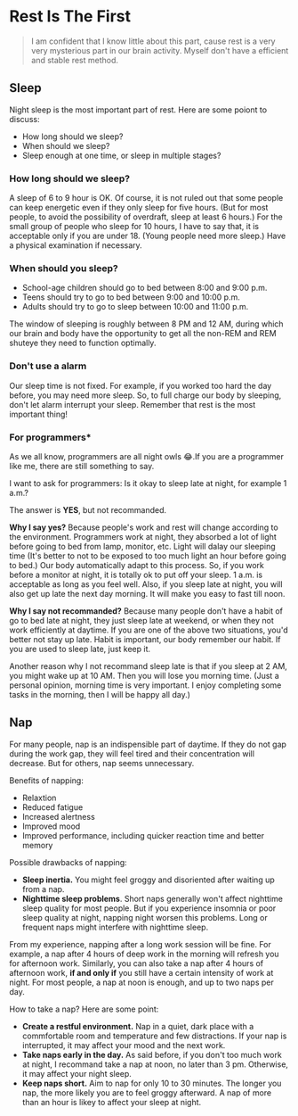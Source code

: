 # Rest Is The First
> I am confident that I know little about this part, cause rest is a very very mysterious part in our brain activity. Myself don't have a efficient and stable rest method.

## Sleep
Night sleep is the most important part of rest. Here are some poiont to discuss:
- How long should we sleep?
- When should we sleep?
- Sleep enough at one time, or sleep in multiple stages? 

### How long should we sleep?
A sleep of 6 to 9 hour is OK. Of course, it is not ruled out that some people can keep energetic even if they only sleep for five hours. (But for most people, to avoid the possibility of overdraft, sleep at least 6 hours.) For the small group of people who sleep for 10 hours, I have to say that, it is acceptable only if you are under 18. (Young people need more sleep.) Have a physical examination if necessary.

### When should you sleep?
- School-age children should go to bed between 8:00 and 9:00 p.m.
- Teens should try to go to bed between 9:00 and 10:00 p.m.
- Adults should try to go to sleep between 10:00 and 11:00 p.m.

The window of sleeping is roughly between 8 PM and 12 AM, during which our brain and body have the opportunity to get all the non-REM and REM shuteye they need to function optimally.

### Don't use a alarm
Our sleep time is not fixed. For example, if you worked too hard the day before, you may need more sleep.
So, to full charge our body by sleeping, don't let alarm interrupt your sleep. Remember that rest is the most important thing!

### For programmers*

As we all know, programmers are all night owls &#128514;.If you are a programmer like me, there are still something to say.

I want to ask for programmers: Is it okay to sleep late at night, for example 1 a.m.?

The answer is **YES**, but not recommanded.

**Why I say yes?** Because people's work and rest will change according to the environment. Programmers work at night, they absorbed a lot of light before going to bed from lamp, monitor, etc. Light will dalay our sleeping time (It's better to not to be exposed to too much light an hour before going to bed.) Our body automatically adapt to this process. So, if you work before a monitor at night, it is totally ok to put off your sleep. 1 a.m. is acceptable as long as you feel well. Also, if you sleep late at night, you will also get up late the next day morning. It will make you easy to fast till noon.

**Why I say not recommanded?** Because many people don't have a habit of go to bed late at night, they just sleep late at weekend, or when they not work efficiently at daytime. If you are one of the above two situations, you'd better not stay up late. Habit is important, our body remember our habit. If you are used to sleep late, just keep it. 

Another reason why I not recommand sleep late is that if you sleep at 2 AM, you might wake up at 10 AM. Then you will lose you morning time. (Just a personal opinion, morning time is very important. I enjoy completing some tasks in the morning, then I will be happy all day.)

## Nap
For many people, nap is an indispensible part of daytime. If they do not gap during the work gap, they will feel tired and their concentration will decrease. But for others, nap seems unnecessary.

Benefits of napping:
- Relaxtion
- Reduced fatigue
- Increased alertness
- Improved mood
- Improved performance, including quicker reaction time and better memory

Possible drawbacks of napping:
- **Sleep inertia.** You might feel groggy and disoriented after waiting up from a nap.
- **Nighttime sleep problems**. Short naps generally won't affect nighttime sleep quality for most people. But if you experience insomnia or poor sleep quality at night, napping night worsen this problems. Long or frequent naps might interfere with nighttime sleep.

From my experience, napping after a long work session will be fine. For example, a nap after 4 hours of deep work in the morning will refresh you for afternoon work. Similarly, you can also take a nap after 4 hours of afternoon work, **if and only if** you still have a certain intensity of work at night. For most people, a nap at noon is enough, and up to two naps per day.

How to take a nap? Here are some point:
- **Create a restful environment.** Nap in a quiet, dark place with a commfortable room and temperature and few distractions. If your nap is interrupted, it may affect your mood and the next work.
- **Take naps early in the day.** As said before, if you don't too much work at night, I recommand take a nap at noon, no later than 3 pm. Otherwise, it may affect your night sleep.
- **Keep naps short.** Aim to nap for only 10 to 30 minutes. The longer you nap, the more likely you are to feel groggy afterward. A nap of more than an hour is likey to affect your sleep at night.



